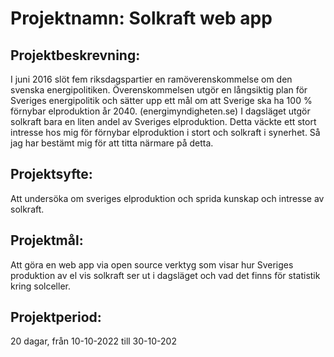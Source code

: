 # Projektnamn: Solkraft web app

## Projektbeskrevning:

I juni 2016 slöt fem riksdagspartier en ramöverenskommelse om den svenska 
energipolitiken. Överenskommelsen utgör en långsiktig plan för Sveriges energipolitik 
och sätter upp ett mål om att Sverige ska ha 100 % förnybar elproduktion år 2040. 
(energimyndigheten.se)
I dagsläget utgör solkraft bara en liten andel av Sveriges elproduktion. Detta väckte 
ett stort intresse hos mig för förnybar elproduktion i stort och solkraft i synerhet.
Så jag har bestämt mig för att titta närmare på detta.

## Projektsyfte:

Att undersöka om sveriges elproduktion och sprida kunskap och intresse av solkraft.

## Projektmål:

Att göra en web app via open source verktyg som visar hur Sveriges produktion av el 
vis solkraft ser ut i dagsläget och vad det finns för statistik kring solceller.

## Projektperiod: 

20 dagar, från 10-10-2022 till 30-10-202

